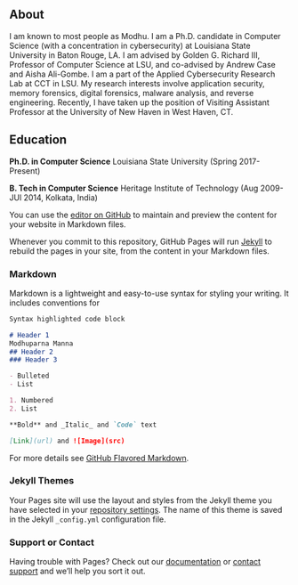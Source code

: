 ## About 
I am known to most people as Modhu. I am a Ph.D. candidate in Computer Science (with a concentration in cybersecurity) at Louisiana State University in Baton Rouge, LA. I am advised by Golden G. Richard III, Professor of Computer Science at LSU, and co-advised by Andrew Case and Aisha Ali-Gombe. I am a part of the Applied Cybersecurity Research Lab at CCT in LSU. My research interests involve application security, memory forensics, digital forensics, malware analysis, and reverse engineering. Recently, I have taken up the position of Visiting Assistant Professor at the University of New Haven in West Haven, CT. 

## Education
**Ph.D. in Computer Science**
Louisiana State University (Spring 2017-Present)

**B. Tech in Computer Science**
Heritage Institute of Technology (Aug 2009-JUl 2014, Kolkata, India)

You can use the [editor on GitHub](https://github.com/Modhuparna/Modhuparna.github.io/edit/main/index.md) to maintain and preview the content for your website in Markdown files.

Whenever you commit to this repository, GitHub Pages will run [Jekyll](https://jekyllrb.com/) to rebuild the pages in your site, from the content in your Markdown files.

### Markdown

Markdown is a lightweight and easy-to-use syntax for styling your writing. It includes conventions for

```markdown
Syntax highlighted code block

# Header 1
Modhuparna Manna
## Header 2
### Header 3

- Bulleted
- List

1. Numbered
2. List

**Bold** and _Italic_ and `Code` text

[Link](url) and ![Image](src)
```

For more details see [GitHub Flavored Markdown](https://guides.github.com/features/mastering-markdown/).

### Jekyll Themes

Your Pages site will use the layout and styles from the Jekyll theme you have selected in your [repository settings](https://github.com/Modhuparna/Modhuparna.github.io/settings/pages). The name of this theme is saved in the Jekyll `_config.yml` configuration file.

### Support or Contact

Having trouble with Pages? Check out our [documentation](https://docs.github.com/categories/github-pages-basics/) or [contact support](https://support.github.com/contact) and we’ll help you sort it out.
